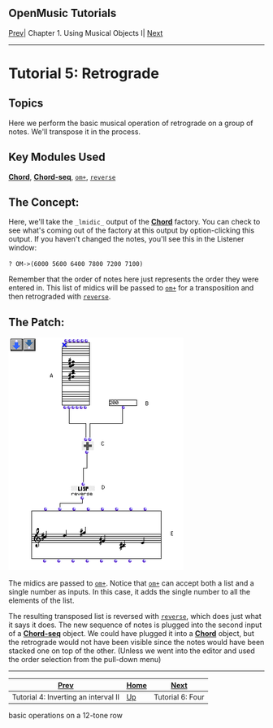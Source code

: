 OpenMusic Tutorials  
---  
[Prev](tut.gen.4.sgm)| Chapter 1. Using Musical Objects I|
[Next](tut.gen.6.)  
  
* * *

# Tutorial 5: Retrograde

## Topics

Here we perform the basic musical operation of retrograde on a group of notes.
We'll transpose it in the process.

## Key Modules Used

[ **Chord**](chord), [**Chord-seq**](chord-seq),
[`om+`](omplus), [`reverse`](reverse)

## The Concept:

Here, we'll take the `_lmidic_` output of the [**Chord**](chord) factory.
You can check to see what's coming out of the factory at this output by
option-clicking this output. If you haven't changed the notes, you'll see this
in the Listener window:

`? OM->(6000 5600 6400 7800 7200 7100)`

Remember that the order of notes here just represents the order they were
entered in. This list of midics will be passed to [`om+`](omplus) for a
transposition and then retrograded with [`reverse`](reverse).

## The Patch:

![](figures/tutorials/general/5a.png)

The midics are passed to [`om+`](omplus). Notice that
[`om+`](omplus) can accept both a list and a single number as inputs. In
this case, it adds the single number to all the elements of the list.

The resulting transposed list is reversed with [`reverse`](reverse),
which does just what it says it does. The new sequence of notes is plugged
into the second input of a [**Chord-seq**](chord-seq) object. We could
have plugged it into a [**Chord**](chord) object, but the retrograde
would not have been visible since the notes would have been stacked one on top
of the other. (Unless we went into the editor and used the order selection
from the pull-down menu)

* * *

[Prev](tut.gen.4.sgm)| [Home](index)| [Next](tut.gen.6.)  
---|---|---  
Tutorial 4: Inverting an interval II| [Up](tut.gen.1-9)| Tutorial 6: Four
basic operations on a 12-tone row

